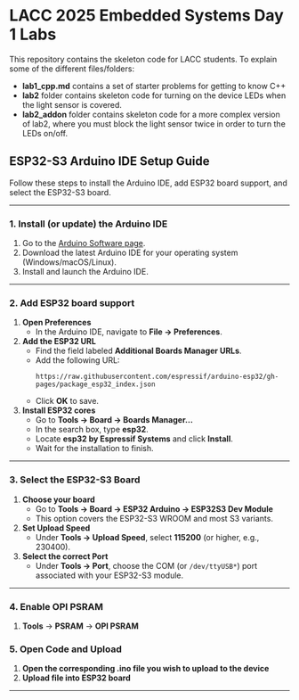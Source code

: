 # LACC 2025 Embedded Systems Day 1 Labs

This repository contains the skeleton code for LACC students.  To explain some of the different files/folders:
- **lab1_cpp.md** contains a set of starter problems for getting to know C++
- **lab2** folder contains skeleton code for turning on the device LEDs when the light sensor is covered.
- **lab2_addon** folder contains skeleton code for a more complex version of lab2, where you must block the light sensor twice in order to turn the LEDs on/off.


## ESP32-S3 Arduino IDE Setup Guide

Follow these steps to install the Arduino IDE, add ESP32 board support, and select the ESP32-S3 board.

---

### 1. Install (or update) the Arduino IDE

1. Go to the [Arduino Software page](https://arduino.cc/en/software).  
2. Download the latest Arduino IDE for your operating system (Windows/macOS/Linux).  
3. Install and launch the Arduino IDE.

---

### 2. Add ESP32 board support

1. **Open Preferences**  
   - In the Arduino IDE, navigate to **File → Preferences**.  
2. **Add the ESP32 URL**  
   - Find the field labeled **Additional Boards Manager URLs**.  
   - Add the following URL:  
     ```text
     https://raw.githubusercontent.com/espressif/arduino-esp32/gh-pages/package_esp32_index.json
     ```
   - Click **OK** to save.
3. **Install ESP32 cores**  
   - Go to **Tools → Board → Boards Manager…**  
   - In the search box, type **esp32**.  
   - Locate **esp32 by Espressif Systems** and click **Install**.  
   - Wait for the installation to finish.

---

### 3. Select the ESP32-S3 Board

1. **Choose your board**  
   - Go to **Tools → Board → ESP32 Arduino → ESP32S3 Dev Module**  
   - This option covers the ESP32-S3 WROOM and most S3 variants.
2. **Set Upload Speed**  
   - Under **Tools → Upload Speed**, select **115200** (or higher, e.g., 230400).
3. **Select the correct Port**  
   - Under **Tools → Port**, choose the COM (or `/dev/ttyUSB*`) port associated with your ESP32-S3 module.

---

### 4. Enable OPI PSRAM

1. **Tools** -> **PSRAM** -> **OPI PSRAM**

### 5. Open Code and Upload

1. **Open the corresponding .ino file you wish to upload to the device** 
2. **Upload file into ESP32 board**

---
